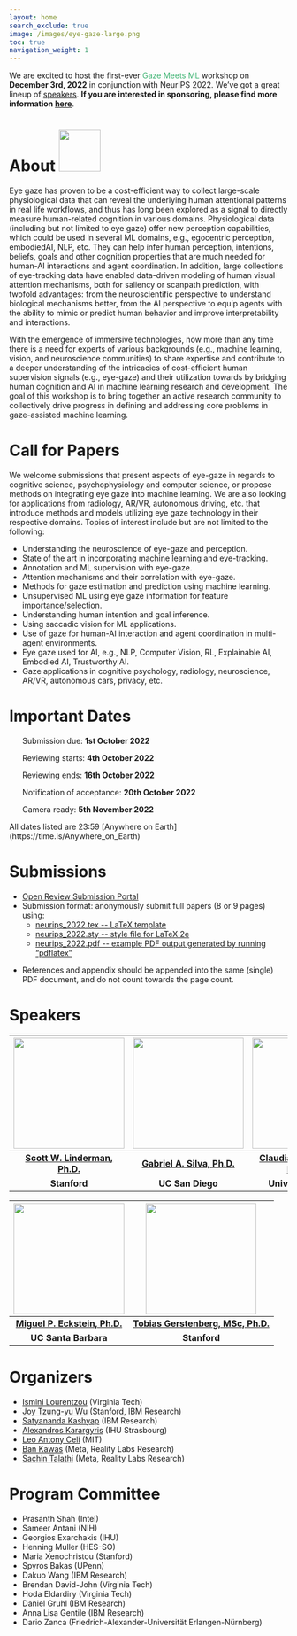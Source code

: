 ```yaml
---
layout: home
search_exclude: true
image: /images/eye-gaze-large.png
toc: true
navigation_weight: 1
---
```

We are excited to host the first-ever <span style="color:MediumSeaGreen">Gaze Meets ML</span> workshop on <b>December 3rd, 2022</b> in conjunction with NeurIPS 2022. We’ve got a great lineup of [speakers](https://gaze-meets-ml.github.io/gaze_ml_2022/speakers/). <b>If you are interested in sponsoring, please find more information <a href="https://gaze-meets-ml.github.io/gaze_ml_2022/call_for_sponsors/">here</a></b>.

# About <img src="https://gaze-meets-ml.github.io/gaze_ml_2022/images/eye-gaze-large.png" width="75"/>  
Eye gaze has proven to be a cost-efficient way to collect large-scale physiological data that can reveal the underlying
human attentional patterns in real life workflows, and thus has long been explored as a signal to directly measure
human-related cognition in various domains. Physiological data (including but not limited to eye gaze) offer new
perception capabilities, which could be used in several ML domains, e.g., egocentric perception, embodiedAI, NLP, etc.
They can help infer human perception, intentions, beliefs, goals and other cognition properties that are much needed for
human-AI interactions and agent coordination. In addition, large collections of eye-tracking data have enabled
data-driven modeling of human visual attention mechanisms, both for saliency or scanpath prediction, with twofold
advantages: from the neuroscientific perspective to understand biological mechanisms better, from the AI perspective to
equip agents with the ability to mimic or predict human behavior and improve interpretability and interactions.

With the emergence of immersive technologies, now more than any time there is a need for experts of various backgrounds
(e.g., machine learning, vision, and neuroscience communities) to share expertise and contribute to a deeper
understanding of the intricacies of cost-efficient human supervision signals (e.g., eye-gaze) and their utilization
towards by bridging human cognition and AI in machine learning research and development. The goal of this workshop is to
bring together an active research community to collectively drive progress in defining and addressing core problems in
gaze-assisted machine learning.

# Call for Papers
We welcome submissions that present aspects of eye-gaze in regards to cognitive science, psychophysiology and computer
science, or propose methods on integrating eye gaze into machine learning. We are also looking for applications from radiology, AR/VR,
autonomous driving, etc. that introduce methods and models utilizing eye gaze technology in their respective domains.
Topics of interest include but are not limited to the following:
<ul>
    <li>Understanding the neuroscience of eye-gaze and perception.</li>
    <li>State of the art in incorporating machine learning and eye-tracking.</li>
    <li>Annotation and ML supervision with eye-gaze.</li>
    <li>Attention mechanisms and their correlation with eye-gaze.</li>
    <li>Methods for gaze estimation and prediction using machine learning.</li>
    <li>Unsupervised ML using eye gaze information for feature importance/selection.</li>
    <li>Understanding human intention and goal inference.</li>
    <li>Using saccadic vision for ML applications.</li>
    <li>Use of gaze for human-AI interaction and agent coordination in multi-agent environments.</li>
    <li>Eye gaze used for AI, e.g., NLP, Computer Vision, RL, Explainable AI, Embodied AI, Trustworthy AI.</li>
    <li>Gaze applications in cognitive psychology, radiology, neuroscience, AR/VR, autonomous cars, privacy, etc.</li>
</ul>

# Important Dates
<ul>Submission due: <b>1st October 2022</b></ul>
<ul>Reviewing starts: <b>4th October 2022</b></ul>
<ul>Reviewing ends: <b>16th October 2022</b></ul>
<ul>Notification of acceptance: <b>20th October 2022</b> </ul>
<!-- <ul>Video upload: <b>1st November 2022</b></ul> -->
<ul>Camera ready: <b>5th November 2022</b></ul>
All dates listed are 23:59 [Anywhere on Earth](https://time.is/Anywhere_on_Earth)

# Submissions
<ul>
    <li><a href="https://openreview.net/group?id=NeurIPS.cc/2022/Workshop/GMML">Open Review Submission Portal</a></li>
    <li> Submission format: anonymously submit full papers (8 or 9 pages) using:
        <ul>
            <li><a href="https://media.neurips.cc/Conferences/NeurIPS2022/Styles/neurips_2022.tex">neurips_2022.tex --
                    LaTeX
                    template</a></li>
            <li><a href="https://media.neurips.cc/Conferences/NeurIPS2022/Styles/neurips_2022.sty">neurips_2022.sty --
                    style
                    file
                    for LaTeX 2e</a></li>
            <li><a href="https://media.neurips.cc/Conferences/NeurIPS2022/Styles/neurips_2022.pdf">neurips_2022.pdf --
                    example
                    PDF
                    output generated by running “pdflatex”</a></li>
        </ul>
    </li>
</ul>

<ul>
    <li>References and appendix should be appended into the same (single) PDF document, and do not count towards the
        page count.
    </li>
</ul>

# Speakers

| [<img src="https://gaze-meets-ml.github.io/gaze_ml_2022/images/Scott_Linderman_cropped.jpg" width="200"/>](speakers#linderman) | [<img src="https://gaze-meets-ml.github.io/gaze_ml_2022/images/Gabriel_Silva_cropped.jpg" width="200"/>](speakers#silva) | [<img src="https://gaze-meets-ml.github.io/gaze_ml_2022/images/Claudia-Mello-Thoms_cropped.jpg" width="200"/>](speakers#mellothoms) |   
| :-: | :-: | :-: |
| [**Scott W. Linderman, Ph.D.**](speakers#linderman) | [**Gabriel A. Silva, Ph.D.**](speakers#silva) | [**Claudia Mello-Thoms, MS, Ph.D.**](speakers#mellothoms) |
| **Stanford** | **UC San Diego** | **University of Iowa** |

| [<img src="https://gaze-meets-ml.github.io/gaze_ml_2022/images/Eckstein_Miguel_cropped.jpg" width="200"/>](speakers#eckstein) | [<img src="https://gaze-meets-ml.github.io/gaze_ml_2022/images/Tobias_Gerstenberg_cropped.jpg" width="200"/>](speakers#gerstenberg) |  
| :-: | :-: |
| [**Miguel P. Eckstein, Ph.D.**](speakers#eckstein) | [**Tobias Gerstenberg, MSc, Ph.D.**](speakers#gerstenberg) | 
| **UC Santa Barbara** | **Stanford** |

# Organizers
<ul>
<li> <a href="https://isminoula.github.io">Ismini Lourentzou</a> (Virginia Tech)</li>
<li> <a href="https://scholar.google.com/citations?user=03O8mIMAAAAJ&hl=en">Joy Tzung-yu Wu</a> (Stanford, IBM Research) </li>
<li> <a href="https://researcher.watson.ibm.com/researcher/view.php?person=ibm-Satyananda.Kashyap">Satyananda Kashyap</a> (IBM Research)</li>
<li> <a href="https://www.linkedin.com/in/alexandroskarargyris/">Alexandros Karargyris</a> (IHU Strasbourg)</li>
<li> <a href="https://imes.mit.edu/research-staff-prof/leo-anthony-celi/">Leo Antony Celi</a> (MIT)</li>
<li> <a href="https://www.re-work.co/events/trusted-ai-summit-2022/speakers/ban-kawas">Ban Kawas</a> (Meta, Reality Labs Research)</li>
<li> <a href="https://www.linkedin.com/in/sachin-t-0b8b608/">Sachin Talathi</a> (Meta, Reality Labs Research)</li>
 </ul>

# Program Committee
<ul>
<li> Prasanth Shah (Intel) </li>
<li> Sameer Antani (NIH) </li>
<li> Georgios Exarchakis (IHU) </li>
<li> Henning Muller (HES-SO) </li>
<li> Maria Xenochristou (Stanford) </li>
<li> Spyros Bakas (UPenn) </li>
<li> Dakuo Wang (IBM Research) </li>
<li> Brendan David-John (Virginia Tech) </li> 
<li> Hoda Eldardiry (Virginia Tech) </li> 
<li> Daniel Gruhl (IBM Research) </li>
<li> Anna Lisa Gentile (IBM Research) </li>
<li> Dario Zanca (Friedrich-Alexander-Universität Erlangen-Nürnberg) </li>
</ul>
